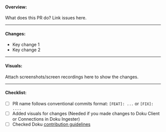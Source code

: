 #### Overview:
What does this PR do? Link issues here.

---

#### Changes:
- Key change 1
- Key change 2

---

#### Visuals:
Attach screenshots/screen recordings here to show the changes. 

---

#### Checklist:
- [ ] PR name follows conventional commits format: `[FEAT]: ...` or `[FIX]: ....`
- [ ] Added visuals for changes (Needed if you made changes to Doku Client or Connections in Doku Ingester)
- [ ] Checked Doku [contribution guidelines](https://github.com/dokulabs/doku/blob/main/CONTRIBUTING.md)
